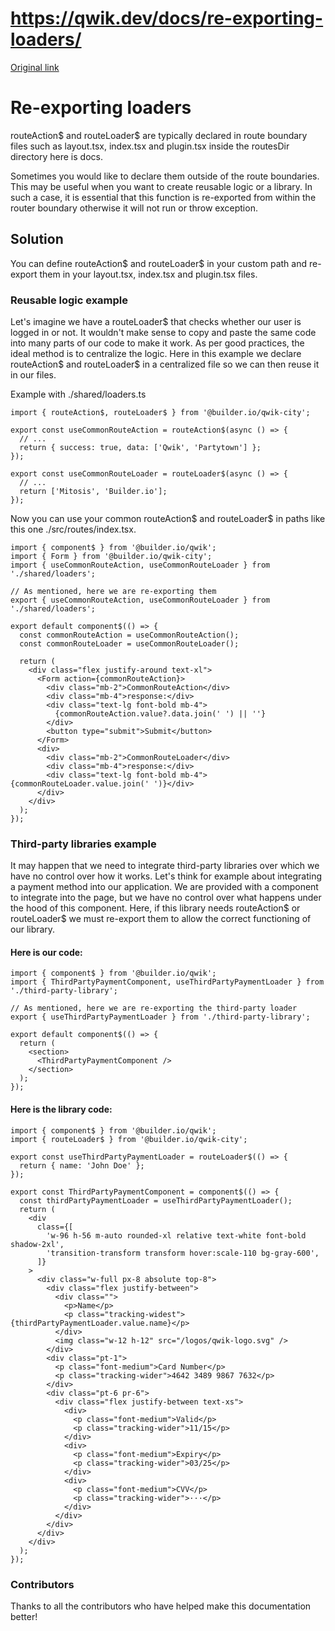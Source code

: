 # https://qwik.dev/docs/re-exporting-loaders/

[Original link](https://qwik.dev/docs/re-exporting-loaders/)

# Re-exporting loaders

routeAction$ and routeLoader$ are typically declared in route boundary files such as layout.tsx, index.tsx and plugin.tsx inside the routesDir directory
here is docs.

Sometimes you would like to declare them outside of the route boundaries.
This may be useful when you want to create reusable logic or a library.
In such a case, it is essential that this function is re-exported from within the router boundary otherwise it will not run or throw exception.

## Solution

You can define routeAction$ and routeLoader$ in your custom path and re-export them in your layout.tsx, index.tsx and plugin.tsx files.

### Reusable logic example

Let's imagine we have a routeLoader$ that checks whether our user is logged in or not.
It wouldn't make sense to copy and paste the same code into many parts of our code to make it work.
As per good practices, the ideal method is to centralize the logic.
Here in this example we declare routeAction$ and routeLoader$ in a centralized file so we can then reuse it in our files.

Example with ./shared/loaders.ts

```
import { routeAction$, routeLoader$ } from '@builder.io/qwik-city';
 
export const useCommonRouteAction = routeAction$(async () => {
  // ...
  return { success: true, data: ['Qwik', 'Partytown'] };
});
 
export const useCommonRouteLoader = routeLoader$(async () => {
  // ...
  return ['Mitosis', 'Builder.io'];
});
```

Now you can use your common routeAction$ and routeLoader$ in paths like this one ./src/routes/index.tsx.

```
import { component$ } from '@builder.io/qwik';
import { Form } from '@builder.io/qwik-city';
import { useCommonRouteAction, useCommonRouteLoader } from './shared/loaders';
 
// As mentioned, here we are re-exporting them
export { useCommonRouteAction, useCommonRouteLoader } from './shared/loaders';
 
export default component$(() => {
  const commonRouteAction = useCommonRouteAction();
  const commonRouteLoader = useCommonRouteLoader();
 
  return (
    <div class="flex justify-around text-xl">
      <Form action={commonRouteAction}>
        <div class="mb-2">CommonRouteAction</div>
        <div class="mb-4">response:</div>
        <div class="text-lg font-bold mb-4">
          {commonRouteAction.value?.data.join(' ') || ''}
        </div>
        <button type="submit">Submit</button>
      </Form>
      <div>
        <div class="mb-2">CommonRouteLoader</div>
        <div class="mb-4">response:</div>
        <div class="text-lg font-bold mb-4">{commonRouteLoader.value.join(' ')}</div>
      </div>
    </div>
  );
});
```

### Third-party libraries example

It may happen that we need to integrate third-party libraries over which we have no control over how it works.
Let's think for example about integrating a payment method into our application.
We are provided with a component to integrate into the page, but we have no control over what happens under the hood of this component.
Here, if this library needs routeAction$ or routeLoader$ we must re-export them to allow the correct functioning of our library.

#### Here is our code:

```
import { component$ } from '@builder.io/qwik';
import { ThirdPartyPaymentComponent, useThirdPartyPaymentLoader } from './third-party-library';
 
// As mentioned, here we are re-exporting the third-party loader
export { useThirdPartyPaymentLoader } from './third-party-library';
 
export default component$(() => {
  return (
    <section>
      <ThirdPartyPaymentComponent />
    </section>
  );
});
```

#### Here is the library code:

```
import { component$ } from '@builder.io/qwik';
import { routeLoader$ } from '@builder.io/qwik-city';
 
export const useThirdPartyPaymentLoader = routeLoader$(() => {
  return { name: 'John Doe' };
});
 
export const ThirdPartyPaymentComponent = component$(() => {
  const thirdPartyPaymentLoader = useThirdPartyPaymentLoader();
  return (
    <div
      class={[
        'w-96 h-56 m-auto rounded-xl relative text-white font-bold shadow-2xl',
        'transition-transform transform hover:scale-110 bg-gray-600',
      ]}
    >
      <div class="w-full px-8 absolute top-8">
        <div class="flex justify-between">
          <div class="">
            <p>Name</p>
            <p class="tracking-widest">{thirdPartyPaymentLoader.value.name}</p>
          </div>
          <img class="w-12 h-12" src="/logos/qwik-logo.svg" />
        </div>
        <div class="pt-1">
          <p class="font-medium">Card Number</p>
          <p class="tracking-wider">4642 3489 9867 7632</p>
        </div>
        <div class="pt-6 pr-6">
          <div class="flex justify-between text-xs">
            <div>
              <p class="font-medium">Valid</p>
              <p class="tracking-wider">11/15</p>
            </div>
            <div>
              <p class="font-medium">Expiry</p>
              <p class="tracking-wider">03/25</p>
            </div>
            <div>
              <p class="font-medium">CVV</p>
              <p class="tracking-wider">···</p>
            </div>
          </div>
        </div>
      </div>
    </div>
  );
});
```

### Contributors

Thanks to all the contributors who have helped make this documentation better!
